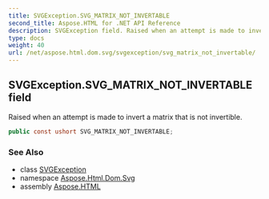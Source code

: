 ```yaml
---
title: SVGException.SVG_MATRIX_NOT_INVERTABLE
second_title: Aspose.HTML for .NET API Reference
description: SVGException field. Raised when an attempt is made to invert a matrix that is not invertible
type: docs
weight: 40
url: /net/aspose.html.dom.svg/svgexception/svg_matrix_not_invertable/
---
```

## SVGException.SVG_MATRIX_NOT_INVERTABLE field

Raised when an attempt is made to invert a matrix that is not invertible.

```csharp
public const ushort SVG_MATRIX_NOT_INVERTABLE;
```

### See Also

* class [SVGException](../)
* namespace [Aspose.Html.Dom.Svg](../../../aspose.html.dom.svg/)
* assembly [Aspose.HTML](../../../)
